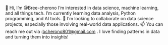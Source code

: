 👋 Hi, I’m @Bree-cherono
 I’m interested in data science, machine learning, and all things tech.
 I’m currently learning data analysis, Python programming, and AI tools.
💞️ I’m looking to collaborate on data science projects, especially those involving real-world data applications.
📫 You can reach me out via :bcherono801@gmail.com . I love finding patterns in data and turning them into insights!


<!---
Bree-cherono/Bree-cherono is a ✨ special ✨ repository because its `README.md` (this file) appears on your GitHub profile.
You can click the Preview link to take a look at your changes.
--->
